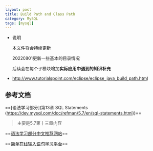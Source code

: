 ```yaml
---
layout: post
title: Build Path and Class Path
category: MySQL
tags: [mysql]
---
```


* 说明

  本文件将会持续更新

  20220801更新一些基本的目录情况

  后续会在每个子模块增加**实际应用中遇到的知识补充**

* http://www.tutorialspoint.com/eclipse/eclipse_java_build_path.htm)

## 参考文档



==[语法学习部分](第13章 SQL Statements (https://dev.mysql.com/doc/refman/5.7/en/sql-statements.html))==

> 主要是5.7第十三章内容

==[语法学习部分中文推荐网站](https://www.1keydata.com/cn/sql/)==

==[简单在线输入语句学习平台](https://www.sqlteaching.com/)==
